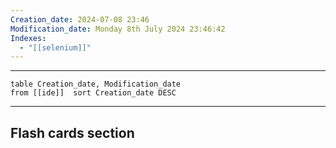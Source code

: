 ```yaml
---
Creation_date: 2024-07-08 23:46
Modification_date: Monday 8th July 2024 23:46:42
Indexes:
  - "[[selenium]]"
---
```


----



```dataview
table Creation_date, Modification_date
from [[ide]]  sort Creation_date DESC
```























---
## Flash cards section
